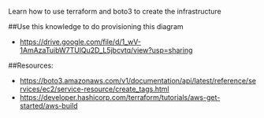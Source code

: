 Learn how to use terraform and boto3 to create the infrastructure

##Use this knowledge to do provisioning this diagram
* https://drive.google.com/file/d/1_wV-1AmAzaTuibW7TUlQu2D_L5jbcvtq/view?usp=sharing


##Resources:
* https://boto3.amazonaws.com/v1/documentation/api/latest/reference/services/ec2/service-resource/create_tags.html
* https://developer.hashicorp.com/terraform/tutorials/aws-get-started/aws-build